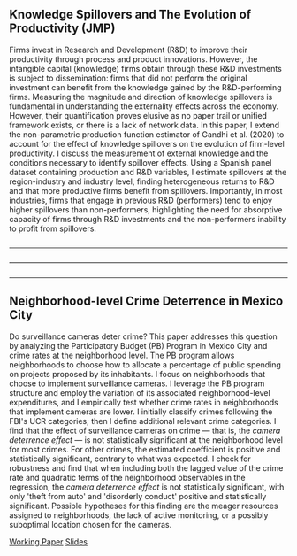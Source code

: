 ## Knowledge Spillovers and The Evolution of Productivity (JMP)

Firms invest in Research and Development (R&D) to improve their productivity through process and product innovations. However, the intangible capital (knowledge) firms obtain through these R&D investments is subject to dissemination: firms that did not perform the original investment can benefit from the knowledge gained by the R&D-performing firms. Measuring the magnitude and direction of knowledge spillovers is fundamental in understanding the externality effects across the economy. However, their quantification proves elusive as no paper trail or unified framework exists, or there is a lack of network data. In this paper, I extend the non-parametric production function estimator of Gandhi et al. (2020) to account for the effect of knowledge spillovers on the evolution of firm-level productivity. I discuss the measurement of external knowledge and the conditions necessary to identify spillover effects. Using a Spanish panel dataset containing production and R&D variables, I estimate spillovers at the region-industry and industry level, finding heterogeneous returns to R&D and that more productive firms benefit from spillovers. Importantly, in most industries, firms that engage in previous R&D (performers) tend to enjoy higher spillovers than non-performers, highlighting the need for absorptive capacity of firms through R&D investments and the non-performers inability to profit from spillovers.


<hr style="margin-top: 25px; margin-bottom: 20px; border: none; border-top: 1px solid white;">
<hr style="margin-top: 25px; margin-bottom: 20px; border: none; border-top: 1px solid lightgray;">
<hr style="margin-top: 25px; margin-bottom: 20px; border: none; border-top: 1px solid white;">


## Neighborhood-level Crime Deterrence in Mexico City

Do surveillance cameras deter crime? This paper addresses this question by analyzing the Participatory Budget (PB) Program in Mexico City and crime rates at the neighborhood level. The PB program allows neighborhoods to choose how to allocate a percentage of public spending on projects proposed by its inhabitants. I focus on neighborhoods that choose to implement surveillance cameras. I leverage the PB program structure and employ the variation of its associated neighborhood-level expenditures, and I empirically test whether crime rates in neighborhoods that implement cameras are lower. I initially classify crimes following the FBI's UCR categories; then I define additional relevant crime categories. I find that the effect of surveillance cameras on crime — that is, the _camera deterrence effect_ — is not statistically significant at the neighborhood level for most crimes. For other crimes, the estimated coefficient is positive and statistically significant, contrary to what was expected. I check for robustness and find that when including both the lagged value of the crime rate and quadratic terms of the neighborhood observables in the regression, the _camera deterrence effect_ is not statistically significant, with only 'theft from auto' and 'disorderly conduct' positive and statistically significant. Possible hypotheses for this finding are the meager resources assigned to neighborhoods, the lack of active monitoring, or a possibly suboptimal location chosen for the cameras.

[Working Paper](/syllabus/Neighborhood_level_crime_deterrence_FJHM_Sept2024.pdf) [Slides](/syllabus/Neighborhood_level_crime_deterrence_FJHM_Seminar_FJMH.pdf)

